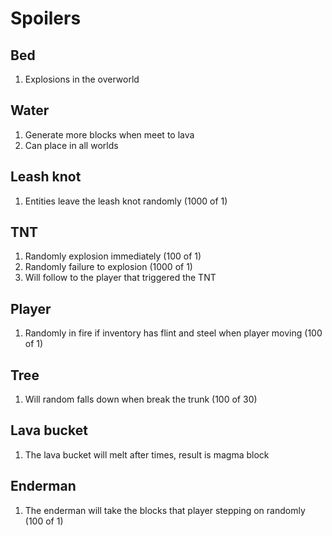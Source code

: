 # Spoilers
## Bed
1. Explosions in the overworld

## Water
1. Generate more blocks when meet to lava
2. Can place in all worlds

## Leash knot
1. Entities leave the leash knot randomly (1000 of 1)

## TNT
1. Randomly explosion immediately (100 of 1)
2. Randomly failure to explosion (1000 of 1)
3. Will follow to the player that triggered the TNT

## Player
1. Randomly in fire if inventory has flint and steel when player moving (100 of 1)

## Tree
1. Will random falls down when break the trunk (100 of 30) 

## Lava bucket
1. The lava bucket will melt after times, result is magma block

## Enderman
1. The enderman will take the blocks that player stepping on randomly (100 of 1)
